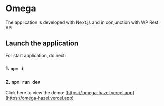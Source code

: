 # Omega

The application is developed with Next.js and in conjunction with WP Rest API

## Launch the application

For start application, do next:

### 1. `npm i`
### 2. `npm run dev`

Click here to view the demo: [https://omega-hazel.vercel.app](https://omega-hazel.vercel.app)

